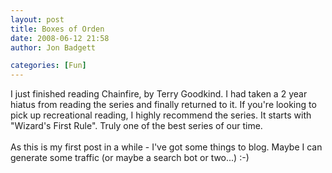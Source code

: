 ```yaml
---
layout: post
title: Boxes of Orden
date: 2008-06-12 21:58
author: Jon Badgett

categories: [Fun]
---
```

I just finished reading Chainfire, by Terry Goodkind.  I had taken a 2 year hiatus from reading the series and finally returned to it.  If you're looking to pick up recreational reading, I highly recommend the series.  It starts with "Wizard's First Rule".  Truly one of the best series of our time.<br /><br />As this is my first post in a while - I've got some things to blog.  Maybe I can generate some traffic (or maybe a search bot or two...)  :-)
